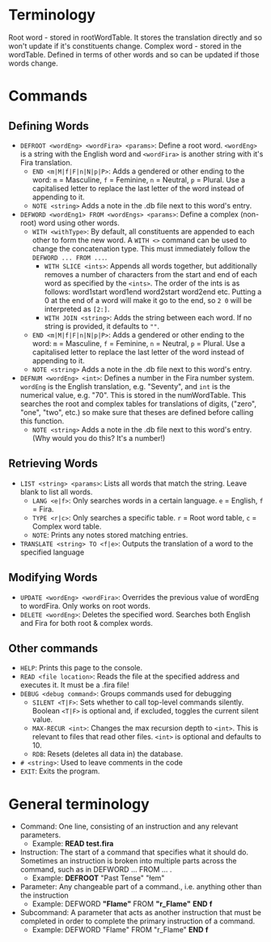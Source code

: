 # Terminology
Root word - stored in rootWordTable. It stores the translation directly and so won't update if it's constituents change.
Complex word - stored in the wordTable. Defined in terms of other words and so can be updated if those words change.
# Commands

## Defining Words
- `DEFROOT <wordEng> <wordFira> <params>`: Define a root word. `<wordEng>` is a string with the English word and `<wordFira>` is another string with it's Fira translation.
  - `END <m|M|f|F|n|N|p|P>`: Adds a gendered or other ending to the word: `m` = Masculine, `f` = Feminine, `n` = Neutral, `p` = Plural. Use a capitalised letter to replace the last letter of the word instead of appending to it.
  - `NOTE <string>` Adds a note in the .db file next to this word's entry.
- `DEFWORD <wordEng1> FROM <wordEngs> <params>`: Define a complex (non-root) word using other words.
  - `WITH <withType>`: By default, all constituents are appended to each other to form the new word. A `WITH <>` command can be used to change the concatenation type. This must immediately follow the `DEFWORD ... FROM ...`.
    - `WITH SLICE <ints>`: Appends all words together, but additionally removes a number of characters from the start and end of each word as specified by the `<ints>`. The order of the ints is as follows: word1start word1end word2start word2end etc. Putting a 0 at the end of a word will make it go to the end, so `2 0` will be interpreted as `[2:]`.
    - `WITH JOIN <string>`:  Adds the string between each word. If no string is provided, it defaults to `""`.
  - `END <m|M|f|F|n|N|p|P>`: Adds a gendered or other ending to the word: `m` = Masculine, `f` = Feminine, `n` = Neutral, `p` = Plural. Use a capitalised letter to replace the last letter of the word instead of appending to it.
  - `NOTE <string>` Adds a note in the .db file next to this word's entry.
- `DEFNUM <wordEng> <int>`: Defines a number in the Fira number system. `wordEng` is the English translation, e.g. "Seventy", and `int` is the numerical value, e.g. "70". This is stored in the numWordTable. This searches the root and complex tables for translations of digits, ("zero", "one", "two", etc.) so make sure that theses are defined before calling this function.
  - `NOTE <string>` Adds a note in the .db file next to this word's entry. (Why would you do this? It's a number!)

## Retrieving Words
- `LIST <string> <params>`: Lists all words that match the string. Leave blank to list all words.
  - `LANG <e|f>`: Only searches words in a certain language. `e` = English, `f` = Fira.
  - `TYPE <r|c>`: Only searches a specific table. `r` = Root word table, `c` = Complex word table.
  - `NOTE`: Prints any notes stored matching entries.
- `TRANSLATE <string> TO <f|e>`: Outputs the translation of a word to the specified language

## Modifying Words
- `UPDATE <wordEng> <wordFira>`: Overrides the previous value of wordEng to wordFira. Only works on root words.
- `DELETE <wordEng>`: Deletes the specified word. Searches both English and Fira for both root & complex words.

## Other commands
  - `HELP`: Prints this page to the console.
  - `READ <file location>`: Reads the file at the specified address and executes it. It must be a .fira file!
  - `DEBUG <debug command>`: Groups commands used for debugging
    - `SILENT <T|F>`: Sets whether to call top-level commands silently. Boolean `<T|F>` is optional and, if excluded, toggles the current silent value.
    - `MAX-RECUR <int>`: Changes the max recursion depth to `<int>`. This is relevant to files that read other files. `<int>` is optional and defaults to 10.
    - `RDB`: Resets (deletes all data in) the database.
  - `# <string>`: Used to leave comments in the code
  - `EXIT`: Exits the program.

# General terminology
  - Command: One line, consisting of an instruction and any relevant parameters.
    - Example: **READ test.fira**
  - Instruction: The start of a command that specifies what it should do. Sometimes an instruction is broken into multiple parts across the command, such as in DEFWORD ... FROM ... .
    - Example: **DEFROOT** "Past Tense" "łem"
  - Parameter: Any changeable part of a command., i.e. anything other than the instruction
    - Example: DEFWORD **"Flame"** FROM **"r_Flame"** **END** **f**
  - Subcommand: A parameter that acts as another instruction that must be completed in order to complete the primary instruction of a command.
    - Example: DEFWORD "Flame" FROM "r_Flame" **END** **f**

